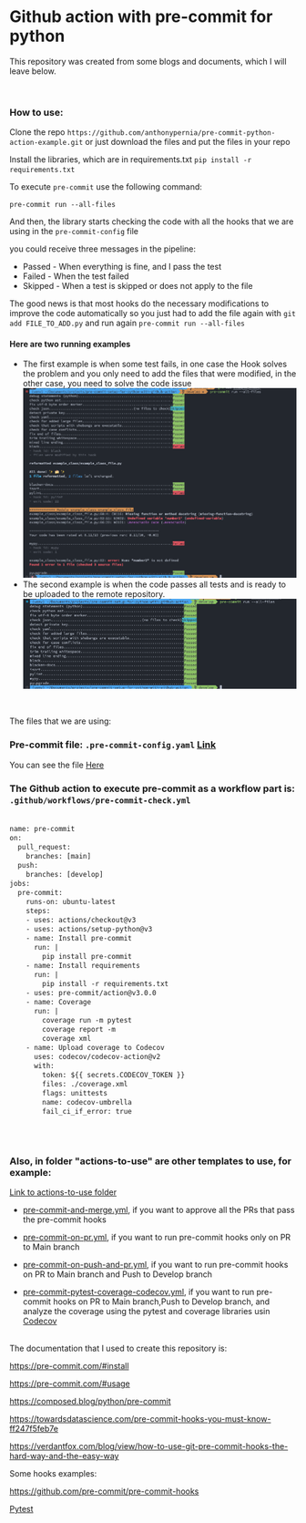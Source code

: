 <div>
    <h1>
        Github action with pre-commit for python
    </h1>
    <p>This repository was created from some blogs and documents, which I will leave below.</p>
    <br>
    <h3>How to use:</h3>
    <Put>Clone the repo <code>https://github.com/anthonypernia/pre-commit-python-action-example.git</code> or just download the files and put the files in your repo</p>
    <p>Install the libraries, which are in requirements.txt <code>pip install -r requirements.txt </code></p>
    <p>To execute <code>pre-commit</code> use the following command:</p>
    <pre><code>pre-commit run --all-files</code></pre>
    <p>And then, the library starts checking the code with all the hooks that we are using in the <code>pre-commit-config</code> file</p>
    <p>you could receive three messages in the pipeline:</p>
    <ul>
    <li>Passed - When everything is fine, and I pass the test </li>
    <li>Failed - When the test failed</li>
    <li>Skipped - When a test is skipped or does not apply to the file</li>
    </ul>
    <p>The good news is that most hooks do the necessary modifications to improve the code automatically so you just had to add the file again with <code>git add FILE_TO_ADD.py</code> and run again <code>pre-commit run --all-files</code></p>
    <h4>Here are two running examples</h4>
    <ul>
    <li>The first example is when some test fails, in one case the Hook solves the problem and you only need to add the files that were modified, in the other case, you need to solve the code issue</li>
    <img src="https://raw.githubusercontent.com/anthonypernia/pre-commit-setup-for-python-with-github-action/develop/assets/pre-commit-fail.png"></img>
    <li>The second example is when the code passes all tests and is ready to be uploaded to the remote repository.</li>
    <img src="https://raw.githubusercontent.com/anthonypernia/pre-commit-setup-for-python-with-github-action/develop/assets/pre-commit-ok.png"></img>
    </ul>
    <br>
    <p>The files that we are using:</p>
        <h3>Pre-commit file: <code>.pre-commit-config.yaml</code> <a href="https://github.com/anthonypernia/pre-commit-setup-for-python-with-github-action/blob/main/.pre-commit-config.yaml">Link</a></h3>
        <p>You can see the file <a href="https://github.com/anthonypernia/pre-commit-setup-for-python-with-github-action/blob/main/.pre-commit-config.yaml">Here</a></p>
    <h3>The Github action to execute pre-commit as a workflow part is: <code>.github/workflows/pre-commit-check.yml</code></h3>
    <pre><code>
name: pre-commit
on:
  pull_request:
    branches: [main]
  push:
    branches: [develop]
jobs:
  pre-commit:
    runs-on: ubuntu-latest
    steps:
    - uses: actions/checkout@v3
    - uses: actions/setup-python@v3
    - name: Install pre-commit
      run: |
        pip install pre-commit
    - name: Install requirements
      run: |
        pip install -r requirements.txt
    - uses: pre-commit/action@v3.0.0
    - name: Coverage
      run: |
        coverage run -m pytest
        coverage report -m
        coverage xml
    - name: Upload coverage to Codecov
      uses: codecov/codecov-action@v2
      with:
        token: ${{ secrets.CODECOV_TOKEN }}
        files: ./coverage.xml
        flags: unittests
        name: codecov-umbrella
        fail_ci_if_error: true
    </code></pre>
    <br>
    <h3>Also, in folder "actions-to-use" are other templates to use, for example:</h3>
    <p><a href="https://github.com/anthonypernia/pre-commit-setup-for-python-with-github-action/tree/main/action-to-use">Link to actions-to-use folder</a></p>
    <ul>
    <li><p><a href="https://github.com/anthonypernia/pre-commit-setup-for-python-with-github-action/blob/main/action-to-use/pre-commit-and-merge.yml">pre-commit-and-merge.yml</a>, if you want to approve all the PRs that pass the pre-commit hooks</p></li>
    <li><p><a href="https://github.com/anthonypernia/pre-commit-setup-for-python-with-github-action/blob/main/action-to-use/pre-commit-on-pr.yml">pre-commit-on-pr.yml</a>, if you want to run pre-commit hooks only on PR to Main branch</p></li>
    <li><p><a href="https://github.com/anthonypernia/pre-commit-setup-for-python-with-github-action/blob/main/action-to-use/pre-commit-on-push-and-pr.yml">pre-commit-on-push-and-pr.yml</a>, if you want to run pre-commit hooks on PR to Main branch and Push to Develop branch</p></li>
    <li><p><a href="https://github.com/anthonypernia/pre-commit-setup-for-python-with-github-action/blob/main/action-to-use/pre-commit-pytest-coverage-codecov.yml">pre-commit-pytest-coverage-codecov.yml</a>, if you want to run pre-commit hooks on PR to Main branch,Push to Develop branch, and analyze the coverage using the pytest and coverage libraries usin <a href="https://app.codecov.io/gh">Codecov</a></p></li>
    </ul>
    <br>
    The documentation that I used to create this repository is:
    <p><a href="https://pre-commit.com/#install">https://pre-commit.com/#install</a></p>
    <p><a href="https://pre-commit.com/#usage">https://pre-commit.com/#usage</a></p>
    <p><a href="https://composed.blog/python/pre-commit">https://composed.blog/python/pre-commit</a></p>
    <p><a
            href="https://towardsdatascience.com/pre-commit-hooks-you-must-know-ff247f5feb7e">https://towardsdatascience.com/pre-commit-hooks-you-must-know-ff247f5feb7e</a>
    </p>
    <p><a
            href="https://verdantfox.com/blog/view/how-to-use-git-pre-commit-hooks-the-hard-way-and-the-easy-way">https://verdantfox.com/blog/view/how-to-use-git-pre-commit-hooks-the-hard-way-and-the-easy-way</a>
    </p>
    <p>Some hooks examples:</p>
    <p><a href="https://github.com/pre-commit/pre-commit-hooks">https://github.com/pre-commit/pre-commit-hooks</a></p>
    <p><a href="https://docs.pytest.org/en/6.2.x/customize.html">Pytest</a></p>
</div>
